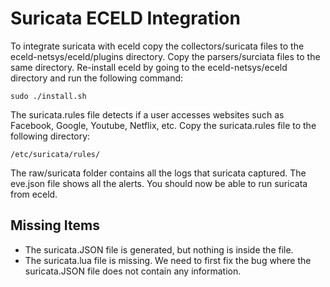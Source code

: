 # Suricata ECELD Integration
To integrate suricata with eceld copy the collectors/suricata files to the eceld-netsys/eceld/plugins directory. Copy the parsers/surciata files
to the same directory. Re-install eceld by going to the eceld-netsys/eceld directory and 
run the following command:

```
sudo ./install.sh
```

The suricata.rules file detects if a user accesses websites 
such as Facebook, Google, Youtube, Netflix, etc. Copy the suricata.rules file to the following directory:

```
/etc/suricata/rules/
```

The raw/suricata folder contains all the logs that suricata captured. 
The eve.json file shows all the alerts. You should now be able to run suricata from eceld. 

## Missing Items
- The suricata.JSON file is generated, but nothing is inside the file. 
- The suricata.lua file is missing. We need to first fix the bug where the suricata.JSON file does not contain any information.



